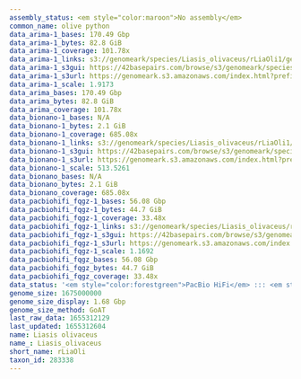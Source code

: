 ```yaml
---
assembly_status: <em style="color:maroon">No assembly</em>
common_name: olive python
data_arima-1_bases: 170.49 Gbp
data_arima-1_bytes: 82.8 GiB
data_arima-1_coverage: 101.78x
data_arima-1_links: s3://genomeark/species/Liasis_olivaceus/rLiaOli1/genomic_data/arima/<br>
data_arima-1_s3gui: https://42basepairs.com/browse/s3/genomeark/species/Liasis_olivaceus/rLiaOli1/genomic_data/arima/
data_arima-1_s3url: https://genomeark.s3.amazonaws.com/index.html?prefix=species/Liasis_olivaceus/rLiaOli1/genomic_data/arima/
data_arima-1_scale: 1.9173
data_arima_bases: 170.49 Gbp
data_arima_bytes: 82.8 GiB
data_arima_coverage: 101.78x
data_bionano-1_bases: N/A
data_bionano-1_bytes: 2.1 GiB
data_bionano-1_coverage: 685.08x
data_bionano-1_links: s3://genomeark/species/Liasis_olivaceus/rLiaOli1/genomic_data/bionano/<br>
data_bionano-1_s3gui: https://42basepairs.com/browse/s3/genomeark/species/Liasis_olivaceus/rLiaOli1/genomic_data/bionano/
data_bionano-1_s3url: https://genomeark.s3.amazonaws.com/index.html?prefix=species/Liasis_olivaceus/rLiaOli1/genomic_data/bionano/
data_bionano-1_scale: 513.5261
data_bionano_bases: N/A
data_bionano_bytes: 2.1 GiB
data_bionano_coverage: 685.08x
data_pacbiohifi_fqgz-1_bases: 56.08 Gbp
data_pacbiohifi_fqgz-1_bytes: 44.7 GiB
data_pacbiohifi_fqgz-1_coverage: 33.48x
data_pacbiohifi_fqgz-1_links: s3://genomeark/species/Liasis_olivaceus/rLiaOli1/genomic_data/pacbio_hifi/<br>
data_pacbiohifi_fqgz-1_s3gui: https://42basepairs.com/browse/s3/genomeark/species/Liasis_olivaceus/rLiaOli1/genomic_data/pacbio_hifi/
data_pacbiohifi_fqgz-1_s3url: https://genomeark.s3.amazonaws.com/index.html?prefix=species/Liasis_olivaceus/rLiaOli1/genomic_data/pacbio_hifi/
data_pacbiohifi_fqgz-1_scale: 1.1692
data_pacbiohifi_fqgz_bases: 56.08 Gbp
data_pacbiohifi_fqgz_bytes: 44.7 GiB
data_pacbiohifi_fqgz_coverage: 33.48x
data_status: '<em style="color:forestgreen">PacBio HiFi</em> ::: <em style="color:forestgreen">Arima</em>'
genome_size: 1675000000
genome_size_display: 1.68 Gbp
genome_size_method: GoAT
last_raw_data: 1655312129
last_updated: 1655312604
name: Liasis olivaceus
name_: Liasis_olivaceus
short_name: rLiaOli
taxon_id: 283338
---
```

